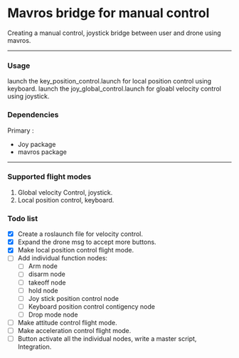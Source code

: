 # Mavros bridge for manual control

Creating a manual control, joystick bridge between user and drone using mavros.
<hr>

### Usage
launch the key_position_control.launch for local position control using keyboard.
launch the joy_global_control.launch for gloabl velocity control using joystick.
### Dependencies
Primary :
- Joy package
- mavros package
<hr>

### Supported flight modes 
1. Global velocity Control, joystick.
2. Local position control, keyboard.

### Todo list 
- [x] Create a roslaunch file for velocity control.
- [x] Expand the drone msg to accept more buttons.
- [x] Make local position control flight mode.
- [ ] Add individual function nodes:
  - [ ] Arm node
  - [ ] disarm node
  - [ ] takeoff node
  - [ ] hold node
  - [ ] Joy stick position control node
  - [ ] Keyboard position control contigency node
  - [ ] Drop mode node
- [ ] Make attitude control flight mode.
- [ ] Make acceleration control flight mode.
- [ ] Button activate all the individual nodes, write a master script, Integration.
